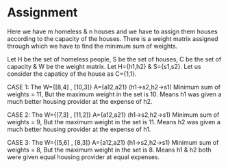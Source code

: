 # Assignment

Here we have m homeless & n houses and we have to assign them houses according to the capacity of the houses.
There is a weight matrix assigned through which we have to find the minimum sum of weights.

Let H be the set of homeless people, S be the set of houses, C be the set of capacity & W be the weight matrix.
Let H={h1,h2} & S={s1,s2}.
Let us consider the capaticy of the house as C={1,1}.

CASE 1:
The W={[8,4] , [10,3]}
A={a12,a21} (h1->s2,h2->s1)
Minimum sum of weights = 11, But the maximum weight in the set is 10. Means h1 was given a much better housing provider at the expense of h2.

CASE 2:
The W={[7,3] , [11,2]}
A={a12,a21} (h1->s2,h2->s1)
Minimum sum of weights = 9, But the maximum weight in the set is 11. Means h2 was given a much better housing provider at the expense of h1.

CASE 3:
The W={[5,6] , [8,3]}
A={a12,a21} (h1->s2,h2->s1)
Minimum sum of weights = 8, But the maximum weight in the set is 8. Means h1 & h2 both were given equal housing provider at equal expenses.
